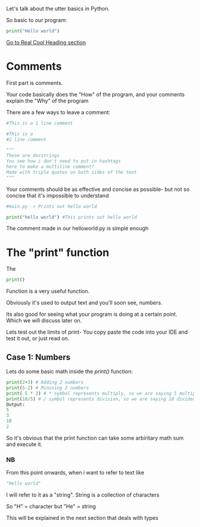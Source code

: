 Let's talk about the utter basics in Python.

So basic to our program:
```python
print("Hello world")
```
[Go to Real Cool Heading section](The-"print"-function)
# Comments

First part is comments.

Your code basically does the "How" of the program, and your comments explain the "Why" of the program

There are a few ways to leave a comment:

```python
#This is a 1 line comment

#This is a
#2 line comment

"""
These are docstrings
You see how i don't need to put in hashtags
here to make a multiline comment?
Made with triple quotes on both sides of the text
"""
```
Your comments should be as effective and concise as possible- but not so concise that it's impossible to understand


```python
#main.py -> Prints out hello world

print("hello world") #This prints out hello world
```

The comment made in our helloworld.py is simple enough

# The "print" function

The 
```python
print()
```
Function is a very useful function.

Obviously it's used to output text and you'll soon see, numbers.

Its also good for seeing what your program is doing at a certain point. Which we will discuss later on.

Lets test out the limits of print- You copy paste the code into your IDE and test it out, or just read on.


## Case 1: Numbers

Lets do some basic math inside the *print()* function:

```python
print(2+3) # Adding 2 numbers
print(5-2) # Minusing 2 numbers
print( 5 * 2) # * symbol represents multiply, so we are saying 5 multiplied by 2
print(10/5) # / symbol represents division, so we are saying 10 divided by 5
Output:
5
3
10
2
```

So it's obvious that the print function can take some arbiritary math sum and execute it.

### NB
From this point onwards, when i want to refer to text like 
```python 
"Hello world"
```
I will refer to it as a "string".
String is a collection of characters

So "H" = character
but "He" = string

This will be explained in the next section that deals with types

